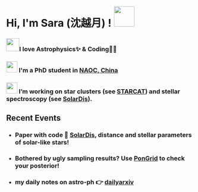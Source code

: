<h1> Hi, I'm Sara (沈越月) ! <img src="https://media.giphy.com/media/bWzXFIpMPZ4TnuGi1g/giphy.gif" width="55"></h1>


### <img src="https://media.giphy.com/media/azi3GTPtxWKCQ/giphy.gif" width="35">I love **Astrophysics**✨ & **Coding**👩‍💻
### <img src="https://media.giphy.com/media/gjxYwnMG7Mocmc75DM/giphy.gif" width="30">  I'm a PhD student in [NAOC, China](http://www.bao.ac.cn/)
### <img src="https://media.giphy.com/media/WUlplcMpOCEmTGBtBW/giphy.gif" width="30">  I’m working on star clusters (see [STARCAT](https://github.com/sarashenyy/starcat)) and stellar spectroscopy (see [SolarDis](https://github.com/sarashenyy/SolarDis/)).


## Recent Events
- ### Paper with code 🤩 [SolarDis](https://github.com/sarashenyy/SolarDis/), distance and stellar parameters of solar-like stars!
- ### Bothered by ugly sampling results? Use [PonGrid](https://github.com/sarashenyy/PonGrid) to check your posterior!
- ### my daily notes on astro-ph 👉 [dailyarxiv](https://github.com/sarashenyy/dailyarxiv)


<!--
**sarashenyy/sarashenyy** is a ✨ _special_ ✨ repository because its `README.md` (this file) appears on your GitHub profile.

Here are some ideas to get you started:
<img src="https://media.giphy.com/media/IzL0gtAuERKuESGN1t/giphy.gif" width="55">
<img src="https://media.giphy.com/media/mGcNjsfWAjY5AEZNw6/giphy.gif" width="50">
<img src="https://media.giphy.com/media/M90mJvfWfd5mbUuULX/giphy.gif" width="30">
<img src="https://media.giphy.com/media/fYSnHlufseco8Fh93Z/giphy.gif" width="30">
- 🔭 I’m currently working on ...
- 🌱 I’m currently learning ...
- 👯 I’m looking to collaborate on ...
- 🤔 I’m looking for help with ...
- 💬 Ask me about ...
- 📫 How to reach me: ...
- 😄 Pronouns: ...
- ⚡ Fun fact: ...
-->
